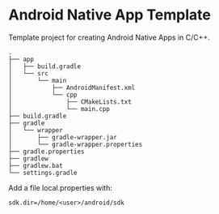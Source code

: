 Android Native App Template
===

Template project for creating Android Native Apps in C/C++.

```
.
├── app
│   ├── build.gradle
│   └── src
│       └── main
│           ├── AndroidManifest.xml
│           └── cpp
│               ├── CMakeLists.txt
│               └── main.cpp
├── build.gradle
├── gradle
│   └── wrapper
│       ├── gradle-wrapper.jar
│       └── gradle-wrapper.properties
├── gradle.properties
├── gradlew
├── gradlew.bat
└── settings.gradle
```

Add a file local.properties with:

```
sdk.dir=/home/<user>/android/sdk
```
